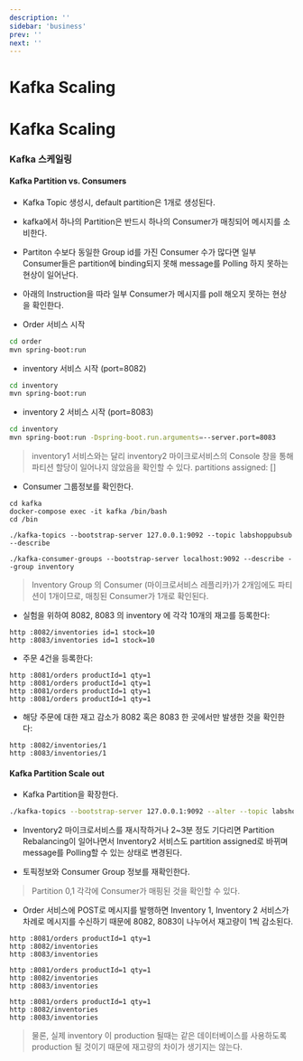 ```yaml
---
description: ''
sidebar: 'business'
prev: ''
next: ''
---
```


# Kafka Scaling 

# Kafka Scaling  

### Kafka 스케일링 

#### Kafka Partition vs. Consumers

- Kafka Topic 생성시, default partition은 1개로 생성된다. 
- kafka에서 하나의 Partition은 반드시 하나의 Consumer가 매칭되어 메시지를 소비한다. 
- Partiton 수보다 동일한 Group id를 가진 Consumer 수가 많다면 일부 Consumer들은 partition에 binding되지 못해 message를 Polling 하지 못하는 현상이 일어난다. 
- 아래의 Instruction을 따라 일부 Consumer가 메시지를 poll 해오지 못하는 현상을 확인한다. 

- Order 서비스 시작
```bash
cd order
mvn spring-boot:run
```
- inventory 서비스 시작 (port=8082)
```bash
cd inventory
mvn spring-boot:run
```
- inventory 2 서비스 시작 (port=8083)
```bash
cd inventory
mvn spring-boot:run -Dspring-boot.run.arguments=--server.port=8083
```
> inventory1 서비스와는 달리 inventory2 마이크로서비스의 Console 창을 통해 파티션 할당이 일어나지 않았음을 확인할 수 있다.
> partitions assigned: []

- Consumer 그룹정보를 확인한다.
```
cd kafka
docker-compose exec -it kafka /bin/bash
cd /bin

./kafka-topics --bootstrap-server 127.0.0.1:9092 --topic labshoppubsub --describe

./kafka-consumer-groups --bootstrap-server localhost:9092 --describe --group inventory
```
> Inventory Group 의  Consumer (마이크로서비스 레플리카)가 2개임에도 파티션이 1개이므로, 매칭된 Consumer가  1개로 확인된다.

- 실험을 위하여 8082, 8083 의 inventory 에 각각 10개의 재고를 등록한다:
```
http :8082/inventories id=1 stock=10
http :8083/inventories id=1 stock=10
```
- 주문 4건을 등록한다:
```
http :8081/orders productId=1 qty=1
http :8081/orders productId=1 qty=1
http :8081/orders productId=1 qty=1
http :8081/orders productId=1 qty=1
```
- 해당 주문에 대한 재고 감소가 8082 혹은 8083 한 곳에서만 발생한 것을 확인한다:
```
http :8082/inventories/1
http :8083/inventories/1
```

#### Kafka Partition Scale out 

- Kafka Partition을 확장한다. 

```sh 
./kafka-topics --bootstrap-server 127.0.0.1:9092 --alter --topic labshoppubsub -partitions 2
```

- Inventory2 마이크로서비스를 재시작하거나 2~3분 정도 기다리면 Partition Rebalancing이 일어나면서 Inventory2 서비스도 partition assigned로 바뀌며 message를 Polling할 수 있는 상태로 변경된다.

- 토픽정보와 Consumer Group 정보를 재확인한다.

> Partition 0,1 각각에 Consumer가 매핑된 것을 확인할 수 있다.



- Order 서비스에 POST로 메시지를 발행하면 Inventory 1, Inventory 2 서비스가 차례로 메시지를 수신하기 때문에 8082, 8083이 나누어서 재고량이 1씩 감소된다.

```
http :8081/orders productId=1 qty=1
http :8082/inventories
http :8083/inventories

http :8081/orders productId=1 qty=1
http :8082/inventories
http :8083/inventories

http :8081/orders productId=1 qty=1
http :8082/inventories
http :8083/inventories

```
> 물론, 실제 inventory 이 production 될때는 같은 데이터베이스를 사용하도록 production 될 것이기 때문에 재고량의 차이가 생기지는 않는다.